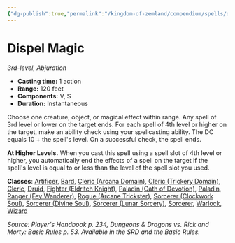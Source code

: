 ```yaml
---
{"dg-publish":true,"permalink":"/kingdom-of-zemland/compendium/spells/dispel-magic/","tags":["compendium/src/5e/phb","spell/class/artificer","spell/class/bard","spell/class/cleric","spell/class/cleric/arcana-domain","spell/class/cleric/trickery-domain","spell/class/druid","spell/class/fighter/eldritch-knight","spell/class/paladin","spell/class/paladin/oath-of-devotion","spell/class/ranger/fey-wanderer","spell/class/rogue/arcane-trickster","spell/class/sorcerer","spell/class/sorcerer/clockwork-soul","spell/class/sorcerer/divine-soul","spell/class/sorcerer/lunar-sorcery","spell/class/warlock","spell/class/wizard","spell/level/3","spell/school/abjuration"]}
---
```


# Dispel Magic

*3rd-level, Abjuration*  

- **Casting time:** 1 action
- **Range:** 120 feet
- **Components:** V, S
- **Duration:** Instantaneous

Choose one creature, object, or magical effect within range. Any spell of 3rd level or lower on the target ends. For each spell of 4th level or higher on the target, make an ability check using your spellcasting ability. The DC equals 10 + the spell's level. On a successful check, the spell ends.

**At Higher Levels.** When you cast this spell using a spell slot of 4th level or higher, you automatically end the effects of a spell on the target if the spell's level is equal to or less than the level of the spell slot you used.

**Classes**: [Artificer](compendium/classes/artificer-tce.md), [Bard](compendium/classes/bard.md), [Cleric (Arcana Domain)](compendium/classes/cleric-arcana-domain-scag.md), [Cleric (Trickery Domain)](compendium/classes/cleric-trickery-domain.md), [Cleric](compendium/classes/cleric.md), [Druid](compendium/classes/druid.md), [Fighter (Eldritch Knight)](compendium/classes/fighter-eldritch-knight.md), [Paladin (Oath of Devotion)](compendium/classes/paladin-oath-of-devotion.md), [Paladin](compendium/classes/paladin.md), [Ranger (Fey Wanderer)](compendium/classes/ranger-fey-wanderer-tce.md), [Rogue (Arcane Trickster)](compendium/classes/rogue-arcane-trickster.md), [Sorcerer (Clockwork Soul)](compendium/classes/sorcerer-clockwork-soul-tce.md), [Sorcerer (Divine Soul)](compendium/classes/sorcerer-divine-soul-xge.md), [Sorcerer (Lunar Sorcery)](compendium/classes/sorcerer-lunar-sorcery-dsotdq.md), [Sorcerer](compendium/classes/sorcerer.md), [Warlock](compendium/classes/warlock.md), [Wizard](compendium/classes/wizard.md)

*Source: Player's Handbook p. 234, Dungeons & Dragons vs. Rick and Morty: Basic Rules p. 53. Available in the SRD and the Basic Rules.*